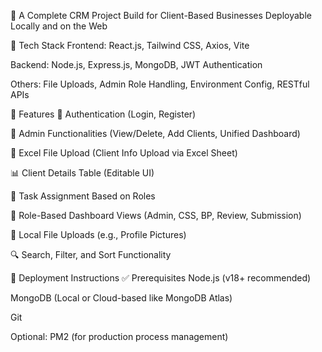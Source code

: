 💼 A Complete CRM Project Build for Client-Based Businesses
Deployable Locally and on the Web

🔧 Tech Stack
Frontend: React.js, Tailwind CSS, Axios, Vite

Backend: Node.js, Express.js, MongoDB, JWT Authentication

Others: File Uploads, Admin Role Handling, Environment Config, RESTful APIs

🚀 Features
🔐 Authentication (Login, Register)

👤 Admin Functionalities (View/Delete, Add Clients, Unified Dashboard)

📂 Excel File Upload (Client Info Upload via Excel Sheet)

📊 Client Details Table (Editable UI)

📝 Task Assignment Based on Roles

🧠 Role-Based Dashboard Views (Admin, CSS, BP, Review, Submission)

📁 Local File Uploads (e.g., Profile Pictures)

🔍 Search, Filter, and Sort Functionality

🚀 Deployment Instructions
✅ Prerequisites
Node.js (v18+ recommended)

MongoDB (Local or Cloud-based like MongoDB Atlas)

Git

Optional: PM2 (for production process management)
